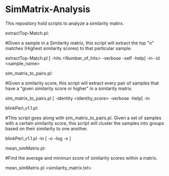 # SimMatrix-Analysis
This repository hold scripts to analyze a similarity matirx. 

extractTop-Match.pl: 

#Given a sample in a Similarity matrix, this script will extract the top "n" matches (Highest similarity scores) to that particular sample. 

extractTop-Match.pl [ -hits <Number_of_hits> -verbose -self -help] -in <infile> -id <sample_name>

sim_matrix_to_pairs.pl: 

#Given a similarity score, this script will extract every pair of samples that have a "given similarity score or higher" in a similarity matrix. 

sim_matrix_to_pairs.pl [ -identity <identity_score> -verbose -help] -in <infile>

blinkPerl_v1.1.pl: 

#This script goes along with sim_matrix_to_pairs.pl. Given a set of samples with a certain similarity score, this script will cluster the samples into groups based on their similarity to one another. 

blinkPerl_v1.1.pl -in <infile> [ -o <output file> -log <logFile> -s <summaryFile> ]

mean_simMatrix.pl: 

#Find the average and minimun score of similarity scores within a matrix. 

mean_simMatrix.pl <similarity_matrix.txt>
